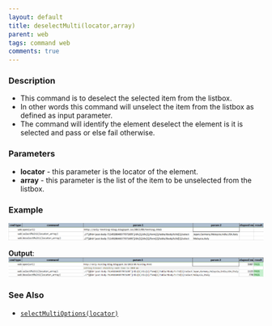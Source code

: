```yaml
---
layout: default
title: deselectMulti(locator,array)
parent: web
tags: command web
comments: true
---
```


### Description

- This command is to deselect the selected item from the listbox.
- In other words this command will unselect the item from the listbox as defined as input parameter.
- The command will identify the element deselect the element is it is selected and pass or else fail otherwise.

### Parameters

- **locator** - this parameter is the locator of the element.
- **array** - this parameter is the list of the item to be unselected from the listbox.

### Example

![](image/deselectMulti_01.png)

**Output**:<br/>
![](image/deselectMulti_02.png)

### See Also

- [`selectMultiOptions(locator)`](selectMultiOptions(locator))